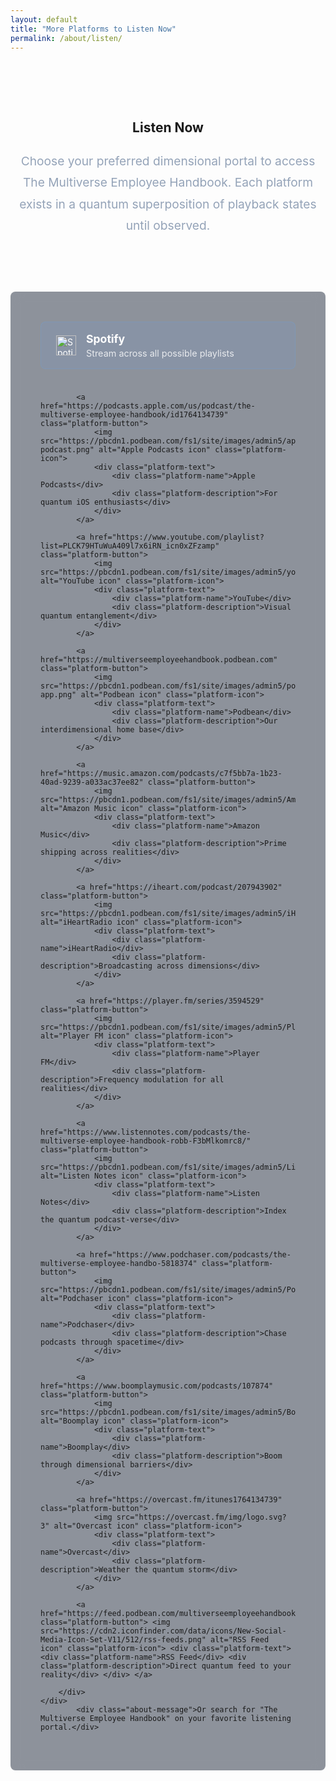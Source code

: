 ```yaml
---
layout: default
title: "More Platforms to Listen Now"
permalink: /about/listen/
---
```


<style>
/* Base styles matching FAQ page */
.about-header {
  text-align: center;
  padding: 4rem 0 2rem;
}

.about-intro {
  max-width: 800px;
  margin: 1.5rem auto;
  color: #94a3b8;
  font-size: 1.2rem;
  line-height: 1.8;
}

.about-content {
  display: grid;
  gap: 2rem;
  margin: 2rem 0;
}

.about-card {
  background: rgba(30, 41, 59, 0.5);
  padding: 2rem;
  border-radius: 0.5rem;
  backdrop-filter: blur(10px);
}

/* Platform button styles */
.platform-grid {
  display: grid;
  grid-template-columns: repeat(auto-fit, minmax(280px, 1fr));
  gap: 1.5rem;
  padding: 1rem;
}

.platform-button {
  display: flex;
  align-items: center;
  padding: 1rem 1.5rem;
  background: rgba(96, 165, 250, 0.1);
  border: 1px solid rgba(96, 165, 250, 0.2);
  border-radius: 0.5rem;
  transition: all 0.3s ease;
  text-decoration: none;
  color: #fff;
}

.platform-button:hover {
  background: rgba(96, 165, 250, 0.2);
  transform: translateY(-2px);
  box-shadow: 0 4px 12px rgba(0, 0, 0, 0.1);
}

.platform-icon {
  width: 32px;
  height: 32px;
  margin-right: 1rem;
}

.platform-text {
  flex-grow: 1;
}

.platform-name {
  font-size: 1.1rem;
  font-weight: bold;
  margin-bottom: 0.25rem;
}

.platform-description {
  font-size: 0.9rem;
  opacity: 0.8;
}

.about-message {
  text-align: center;
  padding: 1rem 0 2rem;
}

@media (max-width: 768px) {
  .about-header {
    padding: 2rem 0 1rem;
  }

  .about-intro {
    font-size: 1rem;
    padding: 0 1rem;
  }

  .platform-grid {
    grid-template-columns: 1fr;
  }
}
</style>

<div class="background-container">
    <div class="background-overlay"></div>
</div>

<section class="about-header">
    <h1>Listen Now</h1>
    <p class="about-intro">Choose your preferred dimensional portal to access The Multiverse Employee Handbook. Each platform exists in a quantum superposition of playback states until observed.</p>
</section>

<section class="about-content">
    <div class="about-card">
        <div class="platform-grid">
            <a href="https://open.spotify.com/show/2JxWJWRUjmDjoCje1JbcWZ" class="platform-button">
                <img src="https://pbcdn1.podbean.com/fs1/site/images/admin5/spotify.png" alt="Spotify icon" class="platform-icon">
                <div class="platform-text">
                    <div class="platform-name">Spotify</div>
                    <div class="platform-description">Stream across all possible playlists</div>
                </div>
            </a>

            <a href="https://podcasts.apple.com/us/podcast/the-multiverse-employee-handbook/id1764134739" class="platform-button">
                <img src="https://pbcdn1.podbean.com/fs1/site/images/admin5/apple-podcast.png" alt="Apple Podcasts icon" class="platform-icon">
                <div class="platform-text">
                    <div class="platform-name">Apple Podcasts</div>
                    <div class="platform-description">For quantum iOS enthusiasts</div>
                </div>
            </a>

            <a href="https://www.youtube.com/playlist?list=PLCK79HTuWuA409l7x6iRN_icn0xZFzamp" class="platform-button">
                <img src="https://pbcdn1.podbean.com/fs1/site/images/admin5/youtube_logo.png" alt="YouTube icon" class="platform-icon">
                <div class="platform-text">
                    <div class="platform-name">YouTube</div>
                    <div class="platform-description">Visual quantum entanglement</div>
                </div>
            </a>

            <a href="https://multiverseemployeehandbook.podbean.com" class="platform-button">
                <img src="https://pbcdn1.podbean.com/fs1/site/images/admin5/podbean-app.png" alt="Podbean icon" class="platform-icon">
                <div class="platform-text">
                    <div class="platform-name">Podbean</div>
                    <div class="platform-description">Our interdimensional home base</div>
                </div>
            </a>

            <a href="https://music.amazon.com/podcasts/c7f5bb7a-1b23-40ad-9239-a033ac37ee82" class="platform-button">
                <img src="https://pbcdn1.podbean.com/fs1/site/images/admin5/AmazonMusic.png" alt="Amazon Music icon" class="platform-icon">
                <div class="platform-text">
                    <div class="platform-name">Amazon Music</div>
                    <div class="platform-description">Prime shipping across realities</div>
                </div>
            </a>

            <a href="https://iheart.com/podcast/207943902" class="platform-button">
                <img src="https://pbcdn1.podbean.com/fs1/site/images/admin5/iHeartRadio.png" alt="iHeartRadio icon" class="platform-icon">
                <div class="platform-text">
                    <div class="platform-name">iHeartRadio</div>
                    <div class="platform-description">Broadcasting across dimensions</div>
                </div>
            </a>

            <a href="https://player.fm/series/3594529" class="platform-button">
                <img src="https://pbcdn1.podbean.com/fs1/site/images/admin5/PlayerFM.png" alt="Player FM icon" class="platform-icon">
                <div class="platform-text">
                    <div class="platform-name">Player FM</div>
                    <div class="platform-description">Frequency modulation for all realities</div>
                </div>
            </a>

            <a href="https://www.listennotes.com/podcasts/the-multiverse-employee-handbook-robb-F3bMlkomrc8/" class="platform-button">
                <img src="https://pbcdn1.podbean.com/fs1/site/images/admin5/ListenNotes.png" alt="Listen Notes icon" class="platform-icon">
                <div class="platform-text">
                    <div class="platform-name">Listen Notes</div>
                    <div class="platform-description">Index the quantum podcast-verse</div>
                </div>
            </a>

            <a href="https://www.podchaser.com/podcasts/the-multiverse-employee-handbo-5818374" class="platform-button">
                <img src="https://pbcdn1.podbean.com/fs1/site/images/admin5/Podchaser.webp" alt="Podchaser icon" class="platform-icon">
                <div class="platform-text">
                    <div class="platform-name">Podchaser</div>
                    <div class="platform-description">Chase podcasts through spacetime</div>
                </div>
            </a>

            <a href="https://www.boomplaymusic.com/podcasts/107874" class="platform-button">
                <img src="https://pbcdn1.podbean.com/fs1/site/images/admin5/BoomPlay.png" alt="Boomplay icon" class="platform-icon">
                <div class="platform-text">
                    <div class="platform-name">Boomplay</div>
                    <div class="platform-description">Boom through dimensional barriers</div>
                </div>
            </a>

            <a href="https://overcast.fm/itunes1764134739" class="platform-button">
                <img src="https://overcast.fm/img/logo.svg?3" alt="Overcast icon" class="platform-icon">
                <div class="platform-text">
                    <div class="platform-name">Overcast</div>
                    <div class="platform-description">Weather the quantum storm</div>
                </div>
            </a>

            <a href="https://feed.podbean.com/multiverseemployeehandbook/feed.xml" class="platform-button"> <img src="https://cdn2.iconfinder.com/data/icons/New-Social-Media-Icon-Set-V11/512/rss-feeds.png" alt="RSS Feed icon" class="platform-icon"> <div class="platform-text"> <div class="platform-name">RSS Feed</div> <div class="platform-description">Direct quantum feed to your reality</div> </div> </a>

        </div>
    </div>
            <div class="about-message">Or search for "The Multiverse Employee Handbook" on your favorite listening portal.</div>
</section>

<div id="quantum-field" class="quantum-field"></div>
